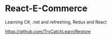 # React-E-Commerce
Learning C#, .net and refreshing, Redux and React


https://github.com/TryCatchLearn/Restore